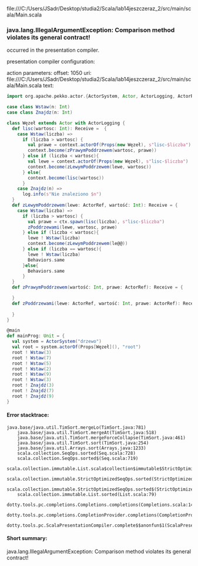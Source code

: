 file:///C:/Users/JSadr/Desktop/studia2/Scala/lab14jeszczeraz_2/src/main/scala/Main.scala
### java.lang.IllegalArgumentException: Comparison method violates its general contract!

occurred in the presentation compiler.

presentation compiler configuration:


action parameters:
offset: 1050
uri: file:///C:/Users/JSadr/Desktop/studia2/Scala/lab14jeszczeraz_2/src/main/scala/Main.scala
text:
```scala
import org.apache.pekko.actor.{ActorSystem, Actor, ActorLogging, ActorRef, Props}

case class Wstaw(n: Int)
case class Znajdz(n: Int)

class Węzeł extends Actor with ActorLogging {
  def lisc(wartosc: Int): Receive =  {
    case Wstaw(liczba) =>
      if (liczba > wartosc) {
        val prawe = context.actorOf(Props(new Węzeł), s"lisc-$liczba")
        context.become(zPrawymPoddrzewem(wartosc, prawe))
      } else if (liczba < wartosc){
        val lewe = context.actorOf(Props(new Węzeł), s"lisc-$liczba")
        context.become(zLewymPoddrzewem(lewe, wartosc))
      } else{
        context.become(lisc(wartosc))
      }
    case Znajdz(n) =>
      log.info(s"Nie znaleziono $n")
  }
  def zLewymPoddrzewem(lewe: ActorRef, wartość: Int): Receive = {
    case Wstaw(liczba) =>
      if (liczba > wartosc) {
        val prawe = ctx.spawn(lisc(liczba), s"lisc-$liczba")
        zPoddrzewami(lewe, wartosc, prawe)
      } else if (liczba < wartosc){
        lewe ! Wstaw(liczba)
        context.become(zLewymPoddrzewem(le@@))
      } else if (liczba == wartosc){
        lewe ! Wstaw(liczba)
        Behaviors.same
      }else{
        Behaviors.same
      }
  }
  def zPrawymPoddrzewem(wartość: Int, prawe: ActorRef): Receive = {

  }
  def zPoddrzewami(lewe: ActorRef, wartość: Int, prawe: ActorRef): Receive = {
    
  }
}

@main
def mainProg: Unit = {
  val system = ActorSystem("drzewo")
  val root = system.actorOf(Props[Węzeł](), "root")
  root ! Wstaw(3)
  root ! Wstaw(7)
  root ! Wstaw(5)
  root ! Wstaw(2)
  root ! Wstaw(9)
  root ! Wstaw(3)
  root ! Znajdź(3)
  root ! Znajdź(7)
  root ! Znajdź(9)
}
```



#### Error stacktrace:

```
java.base/java.util.TimSort.mergeLo(TimSort.java:781)
	java.base/java.util.TimSort.mergeAt(TimSort.java:518)
	java.base/java.util.TimSort.mergeForceCollapse(TimSort.java:461)
	java.base/java.util.TimSort.sort(TimSort.java:254)
	java.base/java.util.Arrays.sort(Arrays.java:1233)
	scala.collection.SeqOps.sorted(Seq.scala:728)
	scala.collection.SeqOps.sorted$(Seq.scala:719)
	scala.collection.immutable.List.scala$collection$immutable$StrictOptimizedSeqOps$$super$sorted(List.scala:79)
	scala.collection.immutable.StrictOptimizedSeqOps.sorted(StrictOptimizedSeqOps.scala:75)
	scala.collection.immutable.StrictOptimizedSeqOps.sorted$(StrictOptimizedSeqOps.scala:75)
	scala.collection.immutable.List.sorted(List.scala:79)
	dotty.tools.pc.completions.Completions.completions(Completions.scala:143)
	dotty.tools.pc.completions.CompletionProvider.completions(CompletionProvider.scala:90)
	dotty.tools.pc.ScalaPresentationCompiler.complete$$anonfun$1(ScalaPresentationCompiler.scala:146)
```
#### Short summary: 

java.lang.IllegalArgumentException: Comparison method violates its general contract!